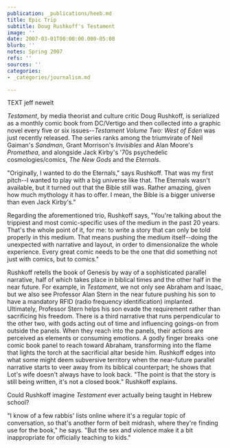 ```yaml
---
publication: _publications/heeb.md
title: Epic Trip
subtitle: Doug Rushkoff's Testament
image: ''
date: 2007-03-01T00:00:00.000-05:00
blurb: ''
notes: Spring 2007
refs: ''
sources: ''
categories:
- _categories/journalism.md

---
```

TEXT jeff newelt

_Testament_, by media theorist and culture critic Doug Rushkoff, is serialized as a monthly comic book from DC/Vertigo and then collected into a graphic novel every five or six issues--_Testament Volume Two: West of Eden_ was just recently released. The series ranks among the triumvirate of Neil Gaiman's _Sandman_, Grant Morrison's _Invisibles_ and Alan Moore's _Promethea_, and alongside Jack Kirby's '70s psychedelic cosmologies/comics, _The New Gods_ and the _Eternals_.

"Originally, I wanted to do the Eternals," says Rushkoff. That was my first pitch--I wanted to play with a big universe like that. The Eternals wasn't available, but it turned out that the Bible still was. Rather amazing, given how much mythology it has to offer. I mean, the Bible is a bigger universe than even Jack Kirby's."

Regarding the aforementioned trio, Rushkoff says, "You're talking about the trippiest and most comic-specific uses of the medium in the past 20 years. That's the whole point of it, for me: to write a story that can only be told properly in this medium. That means pushing the medium itself--doing the unexpected with narrative and layout, in order to dimensionalize the whole experience. Every great comic needs to be the one that did something not just with comics, but to comics."

Rushkoff retells the book of Genesis by way of a sophisticated parallel narrative, half of which takes place in biblical times and the other half in the near future. For example, in _Testament_, we not only see Abraham and Isaac, but we also see Professor Alan Stern in the near future pushing his son to have a mandatory RFID (radio frequency identification) implanted. Ultimately, Professor Stern helps his son evade the requirement rather than sacrificing his freedom. There is a third narrative that runs perpendicular to the other two, with gods acting out of time and influencing goings-on from outside the panels. When they reach into the panels, their actions are perceived as elements or consuming emotions. A godly finger breaks ·one comic book panel to reach toward Abraham, transforming into the flame that lights the torch at the sacrificial altar beside him. Rushkoff edges into what some might deem subversive territory when the near-future parallel narrative starts to veer away from its biblical counterpart; he shows that Lot's wife doesn't always have to look back. "The point is that the story is still being written, it's not a closed book." Rushkoff explains.

Could Rushkoff imagine _Testament_ ever actually being taught in Hebrew school?

"I know of a few rabbis' lists online where it's a regular topic of conversation, so that's another form of beit midrash, where they're finding use for the book," he says. "But the sex and violence make it a bit inappropriate for officially teaching to kids."